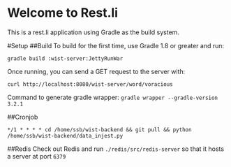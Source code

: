 Welcome to Rest.li
==================

This is a rest.li application using Gradle as the build system.

#Setup
##Build
To build for the first time, use Gradle 1.8 or greater and run:

```
gradle build :wist-server:JettyRunWar
```


Once running, you can send a GET request to the server with:

`curl http://localhost:8080/wist-server/word/voracious`

Command to generate gradle wrapper:
`gradle wrapper --gradle-version 3.2.1`

##Cronjob
```
*/1 * * * * cd /home/ssb/wist-backend && git pull && python /home/ssb/wist-backend/data_injest.py
```

##Redis
Check out Redis and run `./redis/src/redis-server` so that it hosts a server at port `6379`
